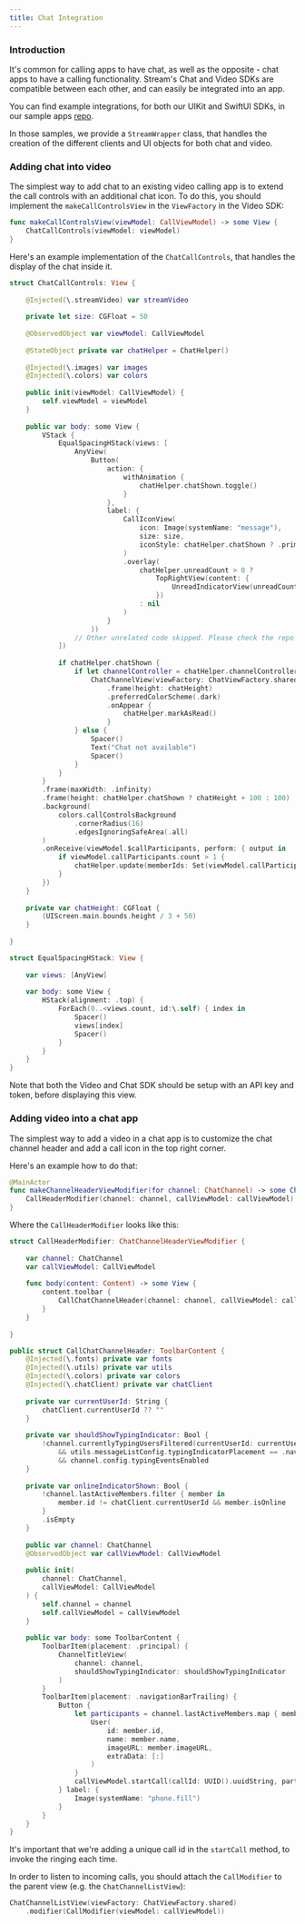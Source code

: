 ```yaml
---
title: Chat Integration
---
```


### Introduction

It's common for calling apps to have chat, as well as the opposite - chat apps to have a calling functionality. Stream's Chat and Video SDKs are compatible between each other, and can easily be integrated into an app.

You can find example integrations, for both our UIKit and SwiftUI SDKs, in our sample apps [repo](https://github.com/GetStream/stream-video-ios-examples).

In those samples, we provide a `StreamWrapper` class, that handles the creation of the different clients and UI objects for both chat and video.

### Adding chat into video

The simplest way to add chat to an existing video calling app is to extend the call controls with an additional chat icon. To do this, you should implement the `makeCallControlsView` in the `ViewFactory` in the Video SDK:

```swift
func makeCallControlsView(viewModel: CallViewModel) -> some View {
    ChatCallControls(viewModel: viewModel)
}
```

Here's an example implementation of the `ChatCallControls`, that handles the display of the chat inside it.

```swift
struct ChatCallControls: View {
    
    @Injected(\.streamVideo) var streamVideo
    
    private let size: CGFloat = 50
    
    @ObservedObject var viewModel: CallViewModel
    
    @StateObject private var chatHelper = ChatHelper()
    
    @Injected(\.images) var images
    @Injected(\.colors) var colors
    
    public init(viewModel: CallViewModel) {
        self.viewModel = viewModel
    }
    
    public var body: some View {
        VStack {
            EqualSpacingHStack(views: [
                AnyView(
                    Button(
                        action: {
                            withAnimation {
                                chatHelper.chatShown.toggle()
                            }
                        },
                        label: {
                            CallIconView(
                                icon: Image(systemName: "message"),
                                size: size,
                                iconStyle: chatHelper.chatShown ? .primary : .transparent
                            )
                            .overlay(
                                chatHelper.unreadCount > 0 ?
                                    TopRightView(content: {
                                        UnreadIndicatorView(unreadCount: chatHelper.unreadCount)
                                    })
                                : nil
                            )
                        }
                    ))
                // Other unrelated code skipped. Please check the repo for the complete implementation.
            ])
            
            if chatHelper.chatShown {
                if let channelController = chatHelper.channelController {
                    ChatChannelView(viewFactory: ChatViewFactory.shared, channelController: channelController)
                        .frame(height: chatHeight)
                        .preferredColorScheme(.dark)
                        .onAppear {
                            chatHelper.markAsRead()
                        }
                } else {
                    Spacer()
                    Text("Chat not available")
                    Spacer()
                }
            }
        }
        .frame(maxWidth: .infinity)
        .frame(height: chatHelper.chatShown ? chatHeight + 100 : 100)
        .background(
            colors.callControlsBackground
                .cornerRadius(16)
                .edgesIgnoringSafeArea(.all)
        )
        .onReceive(viewModel.$callParticipants, perform: { output in
            if viewModel.callParticipants.count > 1 {
                chatHelper.update(memberIds: Set(viewModel.callParticipants.map(\.key)))
            }
        })
    }
    
    private var chatHeight: CGFloat {
        (UIScreen.main.bounds.height / 3 + 50)
    }
    
}

struct EqualSpacingHStack: View {
    
    var views: [AnyView]
    
    var body: some View {
        HStack(alignment: .top) {
            ForEach(0..<views.count, id:\.self) { index in
                Spacer()
                views[index]
                Spacer()
            }
        }
    }   
}
```

Note that both the Video and Chat SDK should be setup with an API key and token, before displaying this view.

### Adding video into a chat app

The simplest way to add a video in a chat app is to customize the chat channel header and add a call icon in the top right corner.

Here's an example how to do that:

```swift
@MainActor
func makeChannelHeaderViewModifier(for channel: ChatChannel) -> some ChatChannelHeaderViewModifier {
    CallHeaderModifier(channel: channel, callViewModel: callViewModel)
}
```

Where the `CallHeaderModifier` looks like this:

```swift
struct CallHeaderModifier: ChatChannelHeaderViewModifier {
    
    var channel: ChatChannel
    var callViewModel: CallViewModel
        
    func body(content: Content) -> some View {
        content.toolbar {
            CallChatChannelHeader(channel: channel, callViewModel: callViewModel)
        }
    }
    
}

public struct CallChatChannelHeader: ToolbarContent {
    @Injected(\.fonts) private var fonts
    @Injected(\.utils) private var utils
    @Injected(\.colors) private var colors
    @Injected(\.chatClient) private var chatClient
    
    private var currentUserId: String {
        chatClient.currentUserId ?? ""
    }
    
    private var shouldShowTypingIndicator: Bool {
        !channel.currentlyTypingUsersFiltered(currentUserId: currentUserId).isEmpty
            && utils.messageListConfig.typingIndicatorPlacement == .navigationBar
            && channel.config.typingEventsEnabled
    }
    
    private var onlineIndicatorShown: Bool {
        !channel.lastActiveMembers.filter { member in
            member.id != chatClient.currentUserId && member.isOnline
        }
        .isEmpty
    }
    
    public var channel: ChatChannel
    @ObservedObject var callViewModel: CallViewModel
    
    public init(
        channel: ChatChannel,
        callViewModel: CallViewModel
    ) {
        self.channel = channel
        self.callViewModel = callViewModel
    }
    
    public var body: some ToolbarContent {
        ToolbarItem(placement: .principal) {
            ChannelTitleView(
                channel: channel,
                shouldShowTypingIndicator: shouldShowTypingIndicator
            )
        }
        ToolbarItem(placement: .navigationBarTrailing) {
            Button {
                let participants = channel.lastActiveMembers.map { member in
                    User(
                        id: member.id,
                        name: member.name,
                        imageURL: member.imageURL,
                        extraData: [:]
                    )
                }
                callViewModel.startCall(callId: UUID().uuidString, participants: participants)
            } label: {
                Image(systemName: "phone.fill")
            }
        }
    }
}
```

It's important that we're adding a unique call id in the `startCall` method, to invoke the ringing each time.

In order to listen to incoming calls, you should attach the `CallModifier` to the parent view (e.g. the `ChatChannelListView`):

```swift
ChatChannelListView(viewFactory: ChatViewFactory.shared)
    .modifier(CallModifier(viewModel: callViewModel))
```